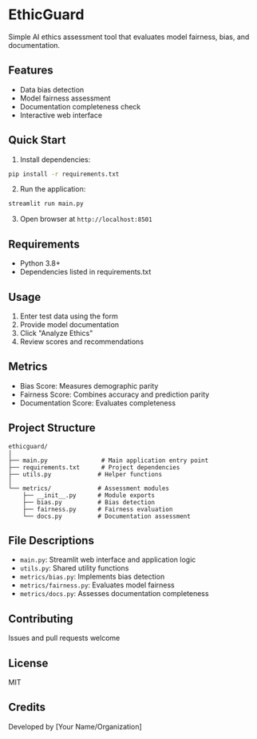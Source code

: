 # EthicGuard

Simple AI ethics assessment tool that evaluates model fairness, bias, and documentation.

## Features
- Data bias detection
- Model fairness assessment
- Documentation completeness check
- Interactive web interface

## Quick Start
1. Install dependencies:
```bash
pip install -r requirements.txt
```

2. Run the application:
```bash
streamlit run main.py
```

3. Open browser at `http://localhost:8501`

## Requirements
- Python 3.8+
- Dependencies listed in requirements.txt

## Usage
1. Enter test data using the form
2. Provide model documentation
3. Click "Analyze Ethics"
4. Review scores and recommendations

## Metrics
- Bias Score: Measures demographic parity
- Fairness Score: Combines accuracy and prediction parity
- Documentation Score: Evaluates completeness

## Project Structure
```
ethicguard/
│
├── main.py               # Main application entry point
├── requirements.txt      # Project dependencies
├── utils.py             # Helper functions
│
└── metrics/             # Assessment modules
    ├── __init__.py      # Module exports
    ├── bias.py          # Bias detection
    ├── fairness.py      # Fairness evaluation
    └── docs.py          # Documentation assessment
```

## File Descriptions
- `main.py`: Streamlit web interface and application logic
- `utils.py`: Shared utility functions
- `metrics/bias.py`: Implements bias detection
- `metrics/fairness.py`: Evaluates model fairness
- `metrics/docs.py`: Assesses documentation completeness

## Contributing
Issues and pull requests welcome

## License
MIT

## Credits
Developed by [Your Name/Organization]